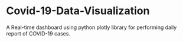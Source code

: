 # Covid-19-Data-Visualization

A Real-time dashboard using python plotly library for performing daily report of COVID-19 cases.
